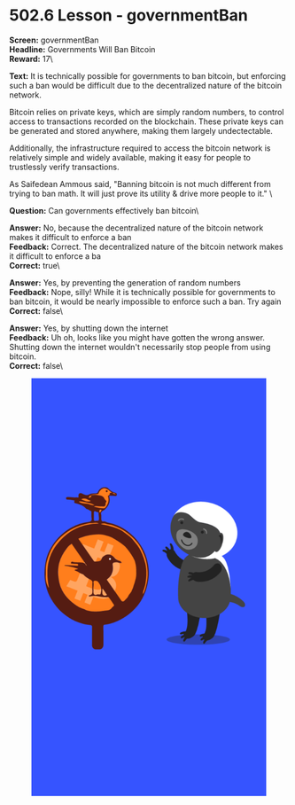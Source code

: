 # 502.6 Lesson - governmentBan

**Screen:** governmentBan\
**Headline:** Governments Will Ban Bitcoin\
**Reward:** 17\

**Text:** It is technically possible for governments to ban bitcoin, but enforcing such a ban would be difficult due to the decentralized nature of the bitcoin network.

Bitcoin relies on private keys, which are simply random numbers, to control access to transactions recorded on the blockchain. These private keys can be generated and stored anywhere, making them largely undectectable.

Additionally, the infrastructure required to access the bitcoin network is relatively simple and widely available, making it easy for people to trustlessly verify transactions.

As Saifedean Ammous said, &quot;Banning bitcoin is not much different from trying to ban math. It will just prove its utility &amp; drive more people to it.&quot;
\

**Question:** Can governments effectively ban bitcoin\

**Answer:** No, because the decentralized nature of the bitcoin network makes it difficult to enforce a ban\
**Feedback:** Correct. The decentralized nature of the bitcoin network makes it difficult to enforce a ba\
**Correct:** true\

**Answer:** Yes, by preventing the generation of random numbers\
**Feedback:** Nope, silly! While it is technically possible for governments to ban bitcoin, it would be nearly impossible to enforce such a ban. Try again\
**Correct:** false\

**Answer:** Yes, by shutting down the internet\
**Feedback:** Uh oh, looks like you might have gotten the wrong answer. Shutting down the internet wouldn&#x27;t necessarily stop people from using bitcoin.\
**Correct:** false\


<figure><img src="../.gitbook/assets/502-06.png" alt=""><figcaption></figcaption></figure>

